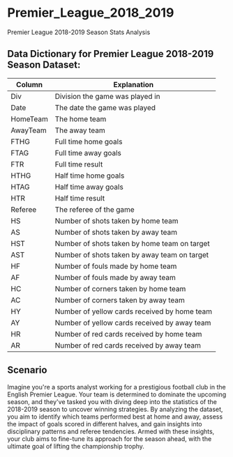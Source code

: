 # Premier_League_2018_2019
Premier League 2018-2019 Season Stats Analysis

## Data Dictionary for Premier League 2018-2019 Season Dataset:

| Column    | Explanation                                   |
| --------- | --------------------------------------------- |
| Div       | Division the game was played in               |                            
| Date      | The date the game was played                  |
| HomeTeam  | The home team                                 |
| AwayTeam  | The away team                                 |
| FTHG      | Full time home goals                          |
| FTAG      | Full time away goals                          |
| FTR       | Full time result                              |
| HTHG      | Half time home goals                          |
| HTAG      | Half time away goals                          |
| HTR       | Half time result                              |
| Referee   | The referee of the game                       |
| HS        | Number of shots taken by home team            |
| AS        | Number of shots taken by away team            |
| HST       | Number of shots taken by home team on target  |
| AST       | Number of shots taken by away team on target  |
| HF        | Number of fouls made by home team             |
| AF        | Number of fouls made by away team             |
| HC        | Number of corners taken by home team          |
| AC        | Number of corners taken by away team          |
| HY        | Number of yellow cards received by home team  |
| AY        | Number of yellow cards received by away team  |
| HR        | Number of red cards received by home team     |
| AR        | Number of red cards received by away team     |

## Scenario
Imagine you're a sports analyst working for a prestigious football club in the English Premier League. Your team is determined to dominate the upcoming season, and they've tasked you with diving deep into the statistics of the 2018-2019 season to uncover winning strategies. By analyzing the dataset, you aim to identify which teams performed best at home and away, assess the impact of goals scored in different halves, and gain insights into disciplinary patterns and referee tendencies. Armed with these insights, your club aims to fine-tune its approach for the season ahead, with the ultimate goal of lifting the championship trophy.
